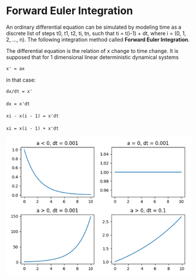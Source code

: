 # Forward Euler Integration

An ordinary differential equation can be simulated by modeling time 
as a discrete list of steps t0, t1, t2, ti, tn, such that ti = t(i-1) + dt, where i = (0, 1, 2, ..., n).
The following integration method called **Forward Euler Integration**.

The differential equation is the relation of x change to time change.
It is supposed that for 1 dimensional linear deterministic dynamical systems

```markdown
x' = ax
```

in that case:

```markdown
dx/dt = x'

dx = x'dt

xi - x(i - 1) = x'dt

xi = x(i - 1) + x'dt
```

![graphics](graphic.png)

